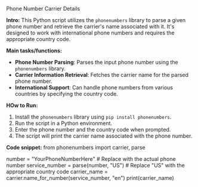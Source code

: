 Phone Number Carrier Details

**Intro:**
This Python script utilizes the `phonenumbers` library to parse a given phone number and retrieve the carrier's name associated with it. It's designed to work with international phone numbers and requires the appropriate country code.

**Main tasks/functions:**
- **Phone Number Parsing**: Parses the input phone number using the `phonenumbers` library.
- **Carrier Information Retrieval**: Fetches the carrier name for the parsed phone number.
- **International Support**: Can handle phone numbers from various countries by specifying the country code.

**HOw to Run:**
1. Install the `phonenumbers` library using `pip install phonenumbers`.
2. Run the script in a Python environment.
3. Enter the phone number and the country code when prompted.
4. The script will print the carrier name associated with the phone number.


**Code snippet:**
from phonenumbers import carrier, parse

number = "YourPhoneNumberHere"  # Replace with the actual phone number
service_number = parse(number, "US")  # Replace "US" with the appropriate country code
carrier_name = carrier.name_for_number(service_number, "en")
print(carrier_name)
